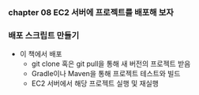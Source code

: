 ### chapter 08 EC2 서버에 프로젝트를 배포해 보자

### 배포 스크립트 만들기
- 이 책에서 배포
  - git clone 혹은 git pull을 통해 새 버전의 프로젝트 받음
  - Gradle이나 Maven을 통해 프로젝트 테스트와 빌드
  - EC2 서버에서 해당 프로젝트 실행 및 재실행 